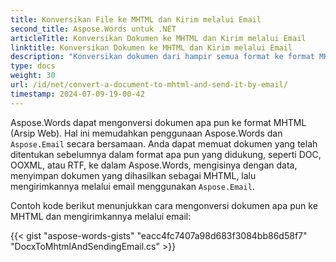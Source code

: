 ```yaml
---
title: Konversikan File ke MHTML dan Kirim melalui Email
second_title: Aspose.Words untuk .NET
articleTitle: Konversikan Dokumen ke MHTML dan Kirim melalui Email
linktitle: Konversikan Dokumen ke MHTML dan Kirim melalui Email
description: "Konversikan dokumen dari hampir semua format ke format MHTML dan kirimkan dokumen hasilnya melalui email menggunakan C#."
type: docs
weight: 30
url: /id/net/convert-a-document-to-mhtml-and-send-it-by-email/
timestamp: 2024-07-09-19-00-42
---
```


Aspose.Words dapat mengonversi dokumen apa pun ke format MHTML (Arsip Web). Hal ini memudahkan penggunaan Aspose.Words dan `Aspose.Email` secara bersamaan. Anda dapat memuat dokumen yang telah ditentukan sebelumnya dalam format apa pun yang didukung, seperti DOC, OOXML, atau RTF, ke dalam Aspose.Words, mengisinya dengan data, menyimpan dokumen yang dihasilkan sebagai MHTML, lalu mengirimkannya melalui email menggunakan `Aspose.Email`.

Contoh kode berikut menunjukkan cara mengonversi dokumen apa pun ke MHTML dan mengirimkannya melalui email:

{{< gist "aspose-words-gists" "eacc4fc7407a98d683f3084bb86d58f7" "DocxToMhtmlAndSendingEmail.cs" >}}
